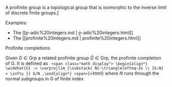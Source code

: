 












A profinite group is a topological group that is isomorphic to the inverse limit of discrete finite groups.\[

Examples:

-   The [[p-adic%20integers.md | p-adic%20integers.html]]
-   The [[profinite%20integers.md | profinite%20integers.html]]

Profinite completions

Given $G\in {\mathsf{Grp}}$ a related profinite group $\widehat{G} \in {\mathsf{Grp}}$, the profinite completion of G. It is defined as `
<span class="math display">
\begin{align*}
\widehat{G} := \varprojlim_{\substack{ N{~\trianglelefteq~}G \\ [G:N] < \infty }} G/N
,\end{align*}
<span>`{=html} where $N$ runs through the normal subgroups in G of finite index
